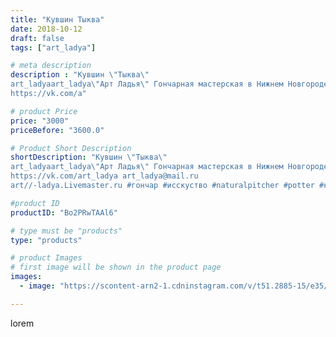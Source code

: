 ```yaml
---
title: "Кувшин Тыква"
date: 2018-10-12
draft: false
tags: ["art_ladya"]

# meta description
description : "Кувшин \"Тыква\"
art_ladyaart_ladya\"Арт Ладья\" Гончарная мастерская в Нижнем Новгороде. Изготовление керамики и мастер//-классы по обучению. 
https://vk.com/a"

# product Price
price: "3000"
priceBefore: "3600.0"

# Product Short Description
shortDescription: "Кувшин \"Тыква\"
art_ladyaart_ladya\"Арт Ладья\" Гончарная мастерская в Нижнем Новгороде. Изготовление керамики и мастер//-классы по обучению. 
https://vk.com/art_ladya art_ladya@mail.ru 
art//-ladya.Livemaster.ru #гончар #исскуство #naturalpitcher #potter #керамикадляинтерьера #керамикаручнаяработа #керамиканазаказ #handmade #посудаизглины #керамика #гончарнаяпосуда #эксклюзивнаякерамика #painter #dishes #decor #ceramicar #pumpkin #pumpkinjug #claygoods #restaurant #earthenware #ceramic #design #magic #ceramicart #decanter #carafe #clay #кувшин #авторскаякерамика"

#product ID
productID: "Bo2PRwTAAl6"

# type must be "products"
type: "products"

# product Images
# first image will be shown in the product page
images:
  - image: "https://scontent-arn2-1.cdninstagram.com/v/t51.2885-15/e35/43282609_479679862523246_7526333244991165272_n.jpg?se=7&tp=1&_nc_ht=scontent-arn2-1.cdninstagram.com&_nc_cat=102&_nc_ohc=DU9sM34nwIAAX9IRh7J&ccb=7-4&oh=9d5f22aeede19a64b90eff28d0364fba&oe=6083961B&_nc_sid=86f79a&ig_cache_key=MTg4ODc2NDI4NDUxNTY0OTkxNA%3D%3D.2-ccb7-4"

---
```

lorem
